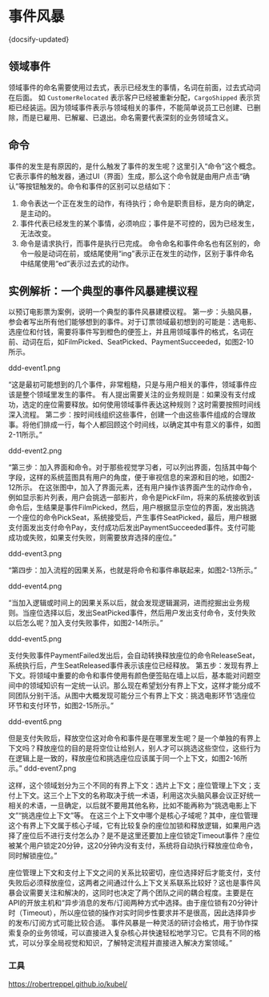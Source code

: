 # 事件风暴
{docsify-updated}


## 领域事件
领域事件的命名需要使用过去式，表示已经发生的事情，名词在前面，过去式动词在后面。 如 `CustomerRelocated` 表示客户已经被重新分配，`CargoShipped` 表示货柜已经装运。因为领域事件表示与领域相关的事件，不能简单说员工已创建、已删除，而是已雇用、已解雇、已退出。命名需要代表深刻的业务领域含义。

## 命令
事件的发生是有原因的，是什么触发了事件的发生呢？这里引入“命令”这个概念。它表示事件的触发器，通过UI（界面）生成，那么这个命令就是由用户点击“确认”等按钮触发的。命令和事件的区别可以总结如下：

1. 命令表达一个正在发生的动作，有待执行；命令是职责目标，是方向的确定，是主动的。
2. 事件代表已经发生的某个事情，必须响应；事件是不可控的，因为已经发生，无法改变。
3. 命令是请求执行，而事件是执行已完成。 
 命令命名和事件命名也有区别的，命令一般是动词在前，或结尾使用“ing”表示正在发生的动作，区别于事件命名中结尾使用“ed”表示过去式的动作。


## 实例解析：一个典型的事件风暴建模议程
以预订电影票为案例，说明一个典型的事件风暴建模议程。 
第一步：头脑风暴，参会者写出所有他们能够想到的事件。对于订票领域最初想到的可能是：选电影、选座位和付钱，需要将事件写到橙色的便签上，并且用领域事件的格式，名词在前、动词在后，如FilmPicked、SeatPicked、PaymentSucceeded，如图2-10所示。 

ddd-event1.png

“这是最初可能想到的几个事件，非常粗糙，只是与用户相关的事件，领域事件应该是整个领域里发生的事件。 
 有人提出需要关注的业务规则是：如果没有支付成功，选定的座位需要释放。如何使用领域事件表达这种规则？这时需要按照时间线深入流程。 
 第二步：按时间线组织这些事件，创建一个由这些事件组成的合理故事。将他们排成一行，每个人都回顾这个时间线，以确定其中有意义的事件，如图2-11所示。”

ddd-event2.png

“第三步：加入界面和命令。对于那些视觉学习者，可以列出界面，包括其中每个字段，这样的系统蓝图具有用户的角度，便于审视信息的来源和目的地，如图2-12所示。 
在这张图中，加入了界面元素，还有用户操作该界面产生的动作命令，例如显示影片列表，用户会挑选一部影片，命令是PickFilm，将来的系统接收到该命令后，生结果是事件FilmPicked，然后，用户根据显示空位的界面，发出挑选一个座位的命令PickSeat，系统接受后，产生事件SeatPicked，最后，用户根据支付面发出支付命令Pay，支付成功后发出PaymentSucceeded事件。支付可能成功或失败，如果支付失败，则需要放弃选择的座位。”

ddd-event3.png

“第四步：加入流程的因果关系，也就是将命令和事件串联起来，如图2-13所示。”

ddd-event4.png

“当加入逻辑或时间上的因果关系以后，就会发现逻辑漏洞，进而挖掘出业务规则。当座位选择以后，发出SeatPicked事件，然后用户发出支付命令，支付失败以后怎么呢？加入支付失败事件，如图2-14所示。”

ddd-event5.png

支付失败事件PaymentFailed发出后，会自动转换释放座位的命令ReleaseSeat，系统执行后，产生SeatReleased事件表示该座位已经释放。 
第五步：发现有界上下文。将领域中重要的命令和事件使用有颜色便签贴在墙上以后，基本能对问题空间中的领域知识有一定统一认识。那么现在希望划分有界上下文，这样才能分成不同团队分别干活。从图中大概发现可能分三个有界上下文：挑选电影环节‘选座位环节和支付环节，如图2-15所示。”

ddd-event6.png

但是支付失败后，释放空位这对命令和事件是在哪里发生呢？是一个单独的有界上下文吗？释放座位的目的是将空位让给别人，别人才可以挑选这些空位，这些行为在逻辑上是一致的，释放座位和挑选座位应该属于同一个上下文，如图2-16所示。”
ddd-event7.png

这样，这个领域划分为三个不同的有界上下文：选片上下文；座位管理上下文；支付上下文。这三个上下文的名称取决于统一术语，利用这次头脑风暴会议正好统一相关的术语，一旦确定，以后就不要用其他名称，比如不能再称为“挑选电影上下文”“挑选座位上下文”等。 
在这三个上下文中哪个是核心子域呢？其中，座位管理这个有界上下文属于核心子域，它有比较复杂的座位加锁和释放逻辑，如果用户选择了座位后不进行支付怎么办？是不是这里还要加上座位锁定Timeout事件？座位被某个用户锁定20分钟，这20分钟内没有支付，系统将自动执行释放座位命令，同时解锁座位。”

座位管理上下文和支付上下文之间的关系比较密切，座位选择好后才能支付，支付失败后必须释放座位，这两者之间通过什么上下文关系联系比较好？这也是事件风暴会议需要关注和解决的，这同时也决定了两个团队之间的耦合程度。主要是在API的开放主机和“异步消息的发布/订阅两种方式中选择。由于座位锁有20分钟计时（Timeout），所以座位锁的操作对实时同步性要求并不是很高，因此选择异步的发布/订阅方式可能比较合适。 
 事件风暴是一种灵活的研讨会格式，用于协作探索复杂的业务领域，可以直接进入复杂核心并快速轻松地学习它。它具有不同的格式，可以分享全局视觉和知识，了解特定流程并直接进入解决方案领域。”

### 工具
https://robertreppel.github.io/kubel/
